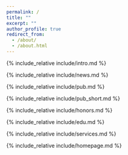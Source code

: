 ```yaml
---
permalink: /
title: ""
excerpt: ""
author_profile: true
redirect_from: 
  - /about/
  - /about.html
---
```


<span class='anchor' id='about-me'></span>

{% include_relative include/intro.md %}

{% include_relative include/news.md %}

{% include_relative include/pub.md %}

{% include_relative include/pub_short.md %}

{% include_relative include/honors.md %}

{% include_relative include/edu.md %}

{% include_relative include/services.md %}



{% include_relative include/homepage.md %}
